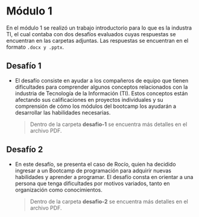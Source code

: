 # Módulo 1

En el módulo 1 se realizó un trabajo introductorio para lo que es la industra TI, el cual contaba con dos desafíos evaluados cuyas respuestas se encuentran en las carpetas adjuntas.
Las respuestas se encuentran en el formato `.docx y .pptx`.

## Desafío 1

- El desafío consiste en ayudar a los compañeros de equipo que tienen dificultades para comprender algunos conceptos relacionados con la industria de Tecnología de la Información (TI). Estos conceptos están afectando sus calificaciones en proyectos individuales y su comprensión de cómo los módulos del bootcamp los ayudarán a desarrollar las habilidades necesarias. 
	> Dentro de la carpeta **desafio-1** se encuentra más detalles en el archivo PDF.

## Desafío 2

- En este desafío, se presenta el caso de Rocío, quien ha decidido ingresar a un Bootcamp de programación para adquirir nuevas habilidades y aprender a programar. El desafío consta en orientar a una persona que tenga dificultades por motivos variados, tanto en organización como conocimientos.
	> Dentro de la carpeta **desafio-2** se encuentra más detalles en el archivo PDF.